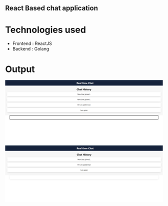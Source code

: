 ## React Based chat application 
# Technologies used
- Frontend : ReactJS
- Backend : Golang

# Output
![user1](https://github.com/Ivan2001otp/Real-time-chat-application/blob/main/frontend/outputs/pic1.png)
![user2](https://github.com/Ivan2001otp/Real-time-chat-application/blob/main/frontend/outputs/pic2.png)
